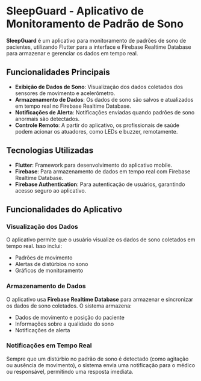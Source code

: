 # SleepGuard - Aplicativo de Monitoramento de Padrão de Sono

**SleepGuard** é um aplicativo para monitoramento de padrões de sono de pacientes, utilizando Flutter para a interface e Firebase Realtime Database para armazenar e gerenciar os dados em tempo real.

## Funcionalidades Principais

- **Exibição de Dados de Sono**: Visualização dos dados coletados dos sensores de movimento e acelerômetro.
- **Armazenamento de Dados**: Os dados de sono são salvos e atualizados em tempo real no Firebase Realtime Database.
- **Notificações de Alerta**: Notificações enviadas quando padrões de sono anormais são detectados.
- **Controle Remoto**: A partir do aplicativo, os profissionais de saúde podem acionar os atuadores, como LEDs e buzzer, remotamente.

## Tecnologias Utilizadas

- **Flutter**: Framework para desenvolvimento do aplicativo mobile.
- **Firebase**: Para armazenamento de dados em tempo real com Firebase Realtime Database.
- **Firebase Authentication**: Para autenticação de usuários, garantindo acesso seguro ao aplicativo.

## Funcionalidades do Aplicativo

### Visualização dos Dados
O aplicativo permite que o usuário visualize os dados de sono coletados em tempo real. Isso inclui:
- Padrões de movimento
- Alertas de distúrbios no sono
- Gráficos de monitoramento

### Armazenamento de Dados
O aplicativo usa **Firebase Realtime Database** para armazenar e sincronizar os dados de sono coletados. O sistema armazena:
- Dados de movimento e posição do paciente
- Informações sobre a qualidade do sono
- Notificações de alerta

### Notificações em Tempo Real
Sempre que um distúrbio no padrão de sono é detectado (como agitação ou ausência de movimento), o sistema envia uma notificação para o médico ou responsável, permitindo uma resposta imediata.

